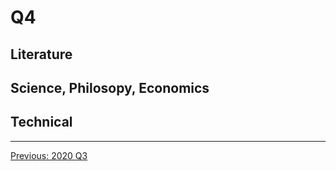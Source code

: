 # Q4

## Literature


## Science, Philosopy, Economics

## Technical

---------------------------------------------------

[Previous: 2020 Q3](Q3.md)
